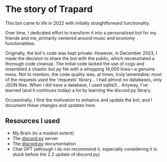 # The story of Trapard

This bot came to life in 2022 with initially straightforward functionality.

Over time, I dedicated effort to transform it into a personalized bot for my friends and me, primarily centered around music and economy functionalities.

Originally, the bot's code was kept private. However, in December 2023, I made the decision to share the bot with the public, which necessitated a thorough code cleanup. The initial code lacked the use of cogs and resembled a chaotic bot.py file with a whopping 14,000  lines—a genuine mess. Not to mention, the code quality was, at times, truly lamentable; most of the requests used the 'requests' library... I had almost no databases, only JSON files. When I did have a database, I used sqlite3... Anyway, I've learned (and it continues today) a lot by learning the discord.py library.

Occasionally, I find the motivation to enhance and update the bot, and I document these changes and updates here.

## Resources I used
- My Brain (to a modest extent)
- The <a href="https://discord.gg/r3sSKJJ" target="_blank">discord.py</a> server
- The <a href="https://discordpy.readthedocs.io/en/stable/" target="_blank">discord.py</a> documentation
- Chat GPT (although I do not recommend it, especially considering it is stuck before the 2.2 update of discord.py)
